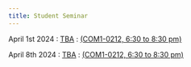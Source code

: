 ```yaml
---
title: Student Seminar
---
```


April 1st 2024
: [TBA](#)
  : [(COM1-0212, 6:30 to 8:30 pm)](#)


April 8th 2024
: [TBA](#)
  : [(COM1-0212, 6:30 to 8:30 pm)](#)



